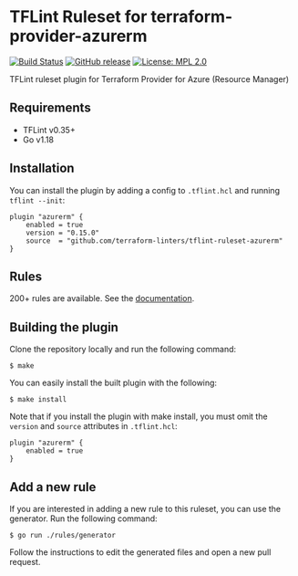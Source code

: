 # TFLint Ruleset for terraform-provider-azurerm
[![Build Status](https://github.com/terraform-linters/tflint-ruleset-azurerm/workflows/build/badge.svg?branch=master)](https://github.com/terraform-linters/tflint-ruleset-azurerm/actions)
[![GitHub release](https://img.shields.io/github/release/terraform-linters/tflint-ruleset-azurerm.svg)](https://github.com/terraform-linters/tflint-ruleset-azurerm/releases/latest)
[![License: MPL 2.0](https://img.shields.io/badge/License-MPL%202.0-blue.svg)](LICENSE)

TFLint ruleset plugin for Terraform Provider for Azure (Resource Manager)

## Requirements

- TFLint v0.35+
- Go v1.18

## Installation

You can install the plugin by adding a config to `.tflint.hcl` and running `tflint --init`:

```hcl
plugin "azurerm" {
    enabled = true
    version = "0.15.0"
    source  = "github.com/terraform-linters/tflint-ruleset-azurerm"
}
```

## Rules

200+ rules are available. See the [documentation](docs/README.md).

## Building the plugin

Clone the repository locally and run the following command:

```
$ make
```

You can easily install the built plugin with the following:

```
$ make install
```

Note that if you install the plugin with make install, you must omit the `version` and `source` attributes in `.tflint.hcl`:

```hcl
plugin "azurerm" {
    enabled = true
}
```

## Add a new rule

If you are interested in adding a new rule to this ruleset, you can use the generator. Run the following command:

```
$ go run ./rules/generator
```

Follow the instructions to edit the generated files and open a new pull request.
